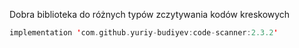 Dobra biblioteka do różnych typów zczytywania kodów kreskowych

```kotlin
implementation 'com.github.yuriy-budiyev:code-scanner:2.3.2'
```
